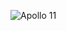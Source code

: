 ![Apollo 11](https://upload.wikimedia.org/wikipedia/commons/thumb/9/98/Aldrin_Apollo_11_original.jpg/390px-Aldrin_Apollo_11_original.jpg)

